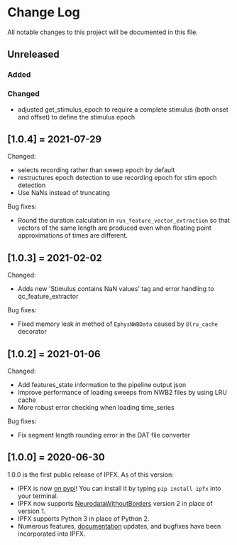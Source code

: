 # Change Log
All notable changes to this project will be documented in this file.

## Unreleased

### Added

### Changed
- adjusted get_stimulus_epoch to require a complete stimulus (both onset and offset) to define the stimulus epoch

## [1.0.4] = 2021-07-29
Changed:
- selects recording rather than sweep epoch by default
- restructures epoch detection to use recording epoch for stim epoch detection
- Use NaNs instead of truncating

Bug fixes:
- Round the duration calculation in `run_feature_vector_extraction` so that
vectors of the same length are produced even when floating point approximations
of times are different.

## [1.0.3] = 2021-02-02
Changed:
- Adds new 'Stimulus contains NaN values' tag and error handling to qc_feature_extractor

Bug fixes:
- Fixed memory leak in method of `EphysNWBData` caused by `@lru_cache` decorator

## [1.0.2] = 2021-01-06

Changed:
- Add features_state information to the pipeline output json
- Improve performance of loading sweeps from NWB2 files by using LRU cache
- More robust error checking when loading time_series

Bug fixes:
- Fix segment length rounding error in the DAT file converter

## [1.0.0] = 2020-06-30

1.0.0 is the first public release of IPFX. As of this version:
- IPFX is now [on pypi](https://pypi.org/project/IPFX/)! You can install it by typing `pip install ipfx` into your terminal.
- IPFX now supports [NeurodataWithoutBorders](https://www.nwb.org) version 2 in place of version 1.
- IPFX supports Python 3 in place of Python 2.
- Numerous features, [documentation](https://ipfx.readthedocs.io/en/latest/) updates, and bugfixes have been incorporated into IPFX.
